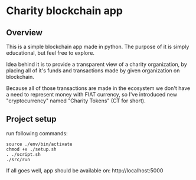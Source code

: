 # Charity blockchain app
## Overview
This is a simple blockchain app made in python.
The purpose of it is simply educational, but feel free to explore.

Idea behind it is to provide a transparent view of a charity organization, by placing all of it's funds and transactions made by
given organization on blockchain.

Because all of those transactions are made in the ecosystem we don't have a need to represent money with FIAT currency, so I've introduced new "cryptocurrency" named "Charity Tokens" (CT for short). 

## Project setup

run following commands:

```
source ./env/bin/activate
chmod +x ./setup.sh
. ./script.sh
./src/run
```

If all goes well, app should be available on: http://localhost:5000